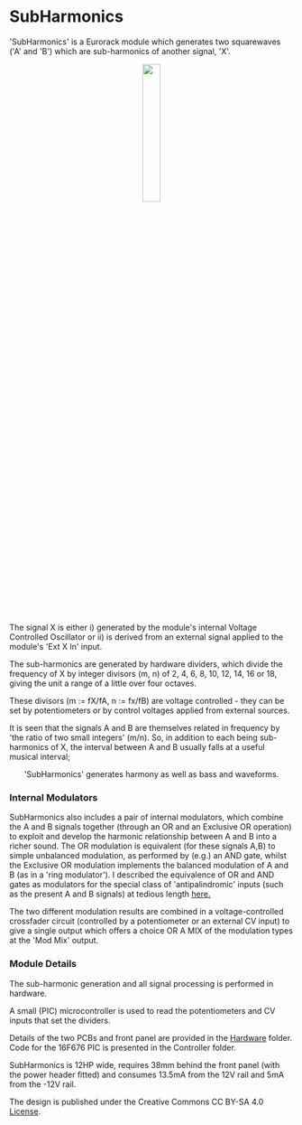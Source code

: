 # SubHarmonics 


'SubHarmonics' is a Eurorack module which generates two squarewaves ('A' and 'B') which are sub-harmonics of another signal, 'X'.

<p width=100%, align="center">
<img width=25%, src="https://user-images.githubusercontent.com/3152962/235910644-7287523d-f6e4-4646-8f2e-4d9a3b19b405.png">
</p>


The signal X is either i) generated by the module's internal Voltage Controlled Oscillator or ii) is derived from an external signal applied to the 
module's 'Ext X In' input.

The sub-harmonics are generated by hardware dividers, which divide the frequency of X by integer divisors (m, n) of 2, 4, 6, 8, 10, 12, 14, 16 or 18,
giving the unit a range of a little over four octaves. 

These divisors (m := fX/fA, n := fx/fB) are voltage controlled - they can be set by potentiometers or by control voltages applied from external sources.

It is seen that the signals A and B are themselves related in frequency by 'the ratio of two small integers' (m/n). So, in addition to each being 
sub-harmonics of X, the interval between A and B usually falls at a useful musical interval; 
<p align="center">
'SubHarmonics' generates harmony as well as bass and waveforms.
</p>

### Internal Modulators

SubHarmonics also includes a pair of internal modulators, which combine the A and B signals together (through an OR and an Exclusive OR operation) to
exploit and develop the harmonic relationship between A and B into a richer sound. The OR modulation is equivalent (for these signals A,B) to simple
unbalanced modulation, as performed by (e.g.) an AND gate, whilst the Exclusive OR modulation implements the balanced modulation of A and B (as in a 
'ring modulator'). I described the equivalence of OR and AND gates as modulators for the special class of 'antipalindromic' inputs (such as the present 
A and B signals) at tedious length [here.](http://m0xpd.blogspot.com/2023/03/logic-gates-and-modulation-curiosity.html)

The two different modulation results are combined in a voltage-controlled crossfader circuit (controlled by a potentiometer or an external CV input) 
to give a single output which offers a choice OR A MIX of the modulation types at the 'Mod Mix' output.

### Module Details

The sub-harmonic generation and all signal processing is performed in hardware. 

A small (PIC) microcontroller is used to read the potentiometers and CV inputs that set the dividers. 

Details of the two PCBs and front panel are provided in the [Hardware](https://github.com/m0xpd/SubHarmonics/tree/main/Hardware) folder. Code for 
the 16F676 PIC is presented in the Controller folder.

SubHarmonics is 12HP wide, requires 38mm behind the front panel (with the power header fitted) and consumes  13.5mA from the 12V rail and 5mA 
from the -12V rail.

The design is published under the Creative Commons CC BY-SA 4.0 [License](https://github.com/m0xpd/SubHarmonics/blob/main/LICENSE.txt).  
